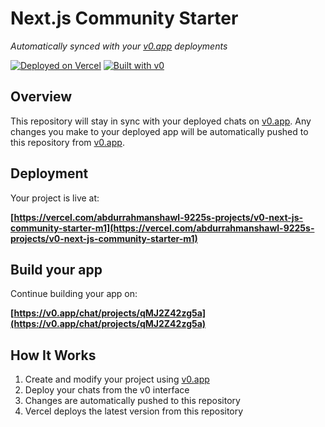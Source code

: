 # Next.js Community Starter

*Automatically synced with your [v0.app](https://v0.app) deployments*

[![Deployed on Vercel](https://img.shields.io/badge/Deployed%20on-Vercel-black?style=for-the-badge&logo=vercel)](https://vercel.com/abdurrahmanshawl-9225s-projects/v0-next-js-community-starter-m1)
[![Built with v0](https://img.shields.io/badge/Built%20with-v0.app-black?style=for-the-badge)](https://v0.app/chat/projects/qMJ2Z42zg5a)

## Overview

This repository will stay in sync with your deployed chats on [v0.app](https://v0.app).
Any changes you make to your deployed app will be automatically pushed to this repository from [v0.app](https://v0.app).

## Deployment

Your project is live at:

**[https://vercel.com/abdurrahmanshawl-9225s-projects/v0-next-js-community-starter-m1](https://vercel.com/abdurrahmanshawl-9225s-projects/v0-next-js-community-starter-m1)**

## Build your app

Continue building your app on:

**[https://v0.app/chat/projects/qMJ2Z42zg5a](https://v0.app/chat/projects/qMJ2Z42zg5a)**

## How It Works

1. Create and modify your project using [v0.app](https://v0.app)
2. Deploy your chats from the v0 interface
3. Changes are automatically pushed to this repository
4. Vercel deploys the latest version from this repository